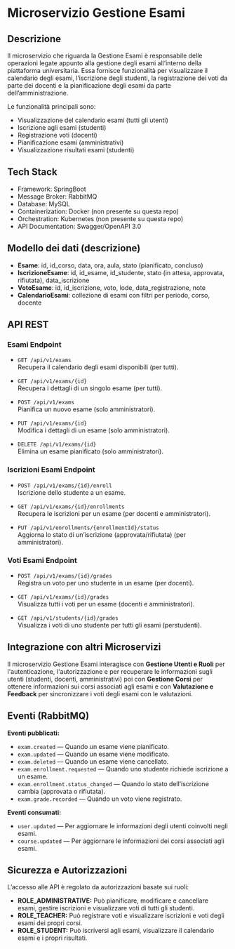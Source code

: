 # Microservizio Gestione Esami

## Descrizione

Il microservizio che riguarda la Gestione Esami è responsabile delle operazioni legate appunto alla gestione degli esami all’interno della piattaforma universitaria. Essa fornisce funzionalità per visualizzare il calendario degli esami, l’iscrizione degli studenti, la registrazione dei voti da parte dei docenti e la pianificazione degli esami da parte dell’amministrazione.

Le funzionalità principali sono:

- Visualizzazione del calendario esami (tutti gli utenti)
- Iscrizione agli esami (studenti)
- Registrazione voti (docenti)
- Pianificazione esami (amministrativi)
- Visualizzazione risultati esami (studenti)

## Tech Stack

- Framework: SpringBoot  
- Message Broker: RabbitMQ  
- Database: MySQL  
- Containerization: Docker (non presente su questa repo)  
- Orchestration: Kubernetes (non presente su questa repo)  
- API Documentation: Swagger/OpenAPI 3.0  

## Modello dei dati (descrizione)

- **Esame**: id, id_corso, data, ora, aula, stato (pianificato, concluso)
- **IscrizioneEsame**: id, id_esame, id_studente, stato (in attesa, approvata, rifiutata), data_iscrizione
- **VotoEsame**: id, id_iscrizione, voto, lode, data_registrazione, note
- **CalendarioEsami**: collezione di esami con filtri per periodo, corso, docente

## API REST

### Esami Endpoint

- `GET /api/v1/exams`  
  Recupera il calendario degli esami disponibili (per tutti).

- `GET /api/v1/exams/{id}`  
  Recupera i dettagli di un singolo esame (per tutti).

- `POST /api/v1/exams`  
  Pianifica un nuovo esame (solo amministratori).

- `PUT /api/v1/exams/{id}`  
  Modifica i dettagli di un esame (solo amministratori).

- `DELETE /api/v1/exams/{id}`  
  Elimina un esame pianificato (solo amministratori).

### Iscrizioni Esami Endpoint

- `POST /api/v1/exams/{id}/enroll`  
  Iscrizione dello studente a un esame.

- `GET /api/v1/exams/{id}/enrollments`  
  Recupera le iscrizioni per un esame (per docenti e amministratori).

- `PUT /api/v1/enrollments/{enrollmentId}/status`  
  Aggiorna lo stato di un’iscrizione (approvata/rifiutata) (per amministratori).

### Voti Esami Endpoint

- `POST /api/v1/exams/{id}/grades`  
  Registra un voto per uno studente in un esame (per docenti).

- `GET /api/v1/exams/{id}/grades`  
  Visualizza tutti i voti per un esame (docenti e amministratori).

- `GET /api/v1/students/{id}/grades`  
  Visualizza i voti di uno studente per tutti gli esami (perstudenti).

## Integrazione con altri Microservizi

Il microservizio Gestione Esami interagisce con  **Gestione Utenti e Ruoli** per l'autenticazione, l'autorizzazione e per recuperare le  informazioni sugli utenti (studenti, docenti, amministrativi) poi con **Gestione Corsi** per ottenere informazioni sui corsi associati agli esami e con **Valutazione e Feedback** per sincronizzare i voti degli esami con le valutazioni.  

## Eventi (RabbitMQ)

**Eventi pubblicati:**

- `exam.created` — Quando un esame viene pianificato.  
- `exam.updated` — Quando un esame viene modificato.  
- `exam.deleted` — Quando un esame viene cancellato.  
- `exam.enrollment.requested` — Quando uno studente richiede iscrizione a un esame.  
- `exam.enrollment.status_changed` — Quando lo stato dell’iscrizione cambia (approvata o rifiutata).  
- `exam.grade.recorded` — Quando un voto viene registrato.

**Eventi consumati:**

- `user.updated` — Per aggiornare le informazioni degli utenti coinvolti negli esami.  
- `course.updated` — Per aggiornare le informazioni dei corsi associati agli esami.

## Sicurezza e Autorizzazioni

L’accesso alle API è regolato da autorizzazioni basate sui ruoli:

- **ROLE_ADMINISTRATIVE:** Può pianificare, modificare e cancellare esami, gestire iscrizioni e visualizzare voti di tutti gli studenti.  
- **ROLE_TEACHER:** Può registrare voti e visualizzare iscrizioni e voti degli esami dei propri corsi.  
- **ROLE_STUDENT:** Può iscriversi agli esami, visualizzare il calendario esami e i propri risultati.

